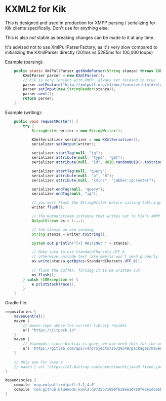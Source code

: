 # KXML2 for Kik

This is designed and used in production for XMPP parsing / serializing for Kik clients specifically. Don't use for anything else. 

This is also *not* stable as breaking changes can be made to it at any time.

It's advised not to use XmlPullParserFactory, as it's very slow compared to initializing the KXmlParser directly (201ms vs 5285ms for 100,000 loops)

Example (parsing):

```java
    public static XmlPullParser getNodeParser(String stanza) throws IOException, XmlPullParserException {
        KXmlParser parser = new KXmlParser();
        // Kik is very lenient with XMPP, always set relaxed to true
        parser.setFeature("http://xmlpull.org/v1/doc/features.html#relaxed", true);
        parser.setInput(new StringReader(stanza));
        parser.next();
        return parser;
    }
```

Example (writing):

```java
    public void requestRoster() {
        try {
            StringWriter writer = new StringWriter();

            KXmlSerializer serializer = new KXmlSerializer();
            serializer.setOutput(writer);

            serializer.startTag(null, "iq");
            serializer.attribute(null, "type", "get");
            serializer.attribute(null, "id", UUID.randomUUID().toString());

            serializer.startTag(null, "query");
            serializer.attribute(null, "p", "8");
            serializer.attribute(null, "xmlns", "jabber:iq:roster");

            serializer.endTag(null, "query");
            serializer.endTag(null, "iq");

            // you must flush the StringWriter before calling toString() on it
            writer.flush();

            // The OutputStream instance that writes out to Kik's XMPP server
            OutputStream os = (...);

            // the stanza we are sending
            String stanza = writer.toString();

            System.out.println("[+] WRITING: " + stanza);

            // Make sure to use StandardCharsets.UTF_8
            // otherwise unicode text like emojis won't send properly
            os.write(stanza.getBytes(StandardCharsets.UTF_8));
            
            // flush the buffer, forcing it to be written out
            os.flush();
        } catch (IOException e) {
            e.printStackTrace();
        }
    }
```

Gradle file:

```groovy
repositories {
    mavenCentral()
    maven {
        // maven repo where the current library resides
        url "https://jitpack.io"
    }
    maven {
        // bluemods: since bintray is gone, we now need this for the xmlpull dependency
        url 'https://gitlab.com/api/v4/projects/26729549/packages/maven'
    }
    
    // Only use for Java 9
    // maven { url "https://dl.bintray.com/unverbraucht/java9-fixed-jars"}
}

dependencies {
    compile 'org.xmlpull:xmlpull:1.1.4.0'
    compile 'com.github.bluemods:kxml2:d8735b71000f628ee1d710fe8e1d6a5bb745ce57'
}
```
